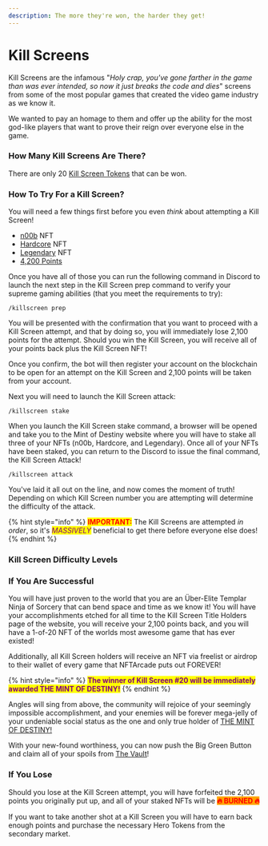 ```yaml
---
description: The more they're won, the harder they get!
---
```


# Kill Screens

Kill Screens are the infamous "_Holy crap, you've gone farther in the game than was ever intended, so now it just breaks the code and dies_" screens from some of the most popular games that created the video game industry as we know it.

We wanted to pay an homage to them and offer up the ability for the most god-like players that want to prove their reign over everyone else in the game.

### How Many Kill Screens Are There?

There are only 20 [Kill Screen Tokens](../tokens/kill-screens.md) that can be won.&#x20;

### How To Try For a Kill Screen?

You will need a few things first before you even _think_ about attempting a Kill Screen!&#x20;

* [n00b](../tokens/heroes/n00b.md) NFT
* [Hardcore](../tokens/heroes/hardcore.md) NFT
* [Legendary](../tokens/heroes/legendary.md) NFT
* [4,200 Points](earning-points.md)

Once you have all of those you can run the following command in Discord to launch the next step in the Kill Screen prep command to verify your supreme gaming abilities (that you meet the requirements to try):

```
/killscreen prep
```

You will be presented with the confirmation that you want to proceed with a Kill Screen attempt, and that by doing so, you will immediately lose 2,100 points for the attempt. Should you win the Kill Screen, you will receive all of your points back plus the Kill Screen NFT!

Once you confirm, the bot will then register your account on the blockchain to be open for an attempt on the Kill Screen and 2,100 points will be taken from your account.

Next you will need to launch the Kill Screen attack:

```
/killscreen stake
```

When you launch the Kill Screen stake command, a browser will be opened and take you to the Mint of Destiny website where you will have to stake all three of your NFTs (n00b, Hardcore, and Legendary). Once all of your NFTs have been staked, you can return to the Discord to issue the final command, the Kill Screen Attack!

```
/killscreen attack
```

You've laid it all out on the line, and now comes the moment of truth! Depending on which Kill Screen number you are attempting will determine the difficulty of the attack.&#x20;

{% hint style="info" %}
<mark style="color:red;">**IMPORTANT:**</mark> The Kill Screens are attempted _in order_, so it's _<mark style="color:purple;">MASSIVELY</mark>_ beneficial to get there before everyone else does!
{% endhint %}

### Kill Screen Difficulty Levels



### If You Are Successful

You will have just proven to the world that you are an Über-Elite Templar Ninja of Sorcery that can bend space and time as we know it! You will have your accomplishments etched for all time to the Kill Screen Title Holders page of the website, you will receive your 2,100 points back, and you will have a 1-of-20 NFT of the worlds most awesome game that has ever existed!

Additionally, all Kill Screen holders will receive an NFT via freelist or airdrop to their wallet of every game that NFTArcade puts out FOREVER!

{% hint style="info" %}
<mark style="color:purple;">**The winner of Kill Screen #20 will be immediately awarded THE MINT OF DESTINY!**</mark>
{% endhint %}

Angles will sing from above, the community will rejoice of your seemingly impossible accomplishment, and your enemies will be forever mega-jelly of your undeniable social status as the one and only true holder of [THE MINT OF DESTINY!](broken-reference)

With your new-found worthiness, you can now push the Big Green Button and claim all of your spoils from [The Vault](the-vault.md)!

### If You Lose

Should you lose at the Kill Screen attempt, you will have forfeited the 2,100 points you originally put up, and all of your staked NFTs will be <mark style="color:red;background-color:orange;">**🔥   BURNED  🔥**</mark> &#x20;

If you want to take another shot at a Kill Screen you will have to earn back enough points and purchase the necessary Hero Tokens from the secondary market.
